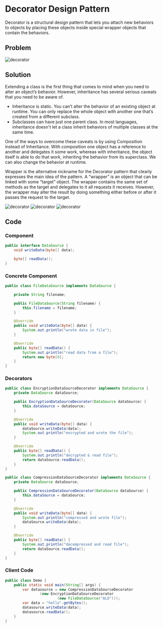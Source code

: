 # Decorator Design Pattern

Decorator is a structural design pattern that lets you attach new behaviors to objects by placing these objects inside
special wrapper objects that contain the behaviors.

## Problem

![decorator](../../../../pics/designpatterns-decorator1.png)

## Solution

Extending a class is the first thing that comes to mind when you need to alter an object’s behavior. However,
inheritance has several serious caveats that you need to be aware of.

* Inheritance is static. You can’t alter the behavior of an existing object at runtime. You can only replace the whole
  object with another one that’s created from a different subclass.
* Subclasses can have just one parent class. In most languages, inheritance doesn't let a class inherit behaviors of
  multiple classes at the same time.

One of the ways to overcome these caveats is by using Composition instead of Inheritance. With composition one object
has a reference to another and delegates it some work, whereas with inheritance, the object itself is able to do that
work, inheriting the behavior from its superclass. We can also change the behavior at runtime.

Wrapper is the alternative nickname for the Decorator pattern that clearly expresses the main idea of the pattern. A
“wrapper” is an object that can be linked with some “target” object. The wrapper contains the same set of methods as the
target and delegates to it all requests it receives. However, the wrapper may alter the result by doing something either
before or after it passes the request to the target.

![decorator](../../../../pics/designpatterns-decorator2.png)
![decorator](../../../../pics/designpatterns-decorator3.png)
![decorator](../../../../pics/designpatterns-decorator4.png)

## Code

### Component

```java
public interface DataSource {
    void writeData(byte[] data);

    byte[] readData();
}
```

### Concrete Component

```java
public class FileDataSource implements DataSource {

    private String filename;

    public FileDataSource(String filename) {
        this.filename = filename;
    }

    @Override
    public void writeData(byte[] data) {
        System.out.println("wrote data in file");
    }

    @Override
    public byte[] readData() {
        System.out.println("read data from a file");
        return new byte[0];
    }
}
```

### Decorators

```java
public class EncryptionDataSourceDecorator implements DataSource {
    private DataSource dataSource;

    public EncryptionDataSourceDecorator(DataSource dataSource) {
        this.dataSource = dataSource;
    }

    @Override
    public void writeData(byte[] data) {
        dataSource.writeData(data);
        System.out.println("encrypted and wrote the file");
    }

    @Override
    public byte[] readData() {
        System.out.println("decrypted & read file");
        return dataSource.readData();
    }
}
```

```java
public class CompressionDataSourceDecorator implements DataSource {
    private DataSource dataSource;

    public CompressionDataSourceDecorator(DataSource dataSource) {
        this.dataSource = dataSource;
    }

    @Override
    public void writeData(byte[] data) {
        System.out.println("compressed and wrote file");
        dataSource.writeData(data);
    }

    @Override
    public byte[] readData() {
        System.out.println("decompressed and read file");
        return dataSource.readData();
    }
}

```

### Client Code

```java
public class Demo {
    public static void main(String[] args) {
        var datasource = new CompressionDataSourceDecorator
                (new EncryptionDataSourceDecorator
                        (new FileDataSource("ALO")));
        var data = "hello".getBytes();
        datasource.writeData(data);
        datasource.readData();
    }
}
```
